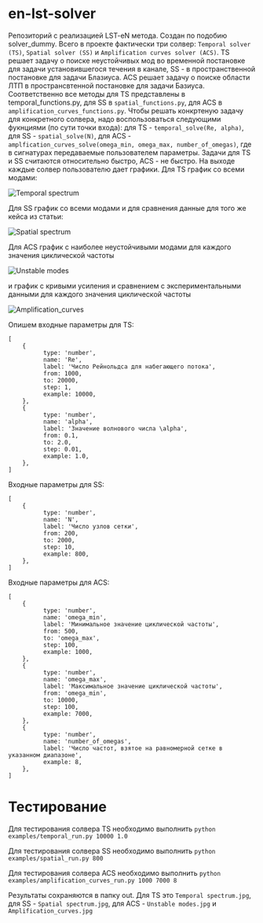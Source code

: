 # en-lst-solver
Репозиторий с реализацией LST-eN метода. Создан по подобию solver_dummy. Всего в проекте фактически три солвер: `Temporal solver (TS)`, `Spatial solver (SS)` и `Amplification curves solver (ACS)`. TS решает задачу о поиске неустойчивых мод во временной постановке для задачи установившегося течения в канале, SS - в пространственной постановке для задачи Блазиуса. ACS решает задачу о поиске области ЛТП в пространсвтенной постановке для задачи Базиуса. Соответственно все методы для TS представлены в temporal_functions.py, для SS в `spatial_functions.py`, для ACS в `amplification_curves_functions.py`. Чтобы решать конкртеную задачу для конкретного солвера, надо воспользоваться следующими фукнциями (по сути точки входа): для TS - `temporal_solve(Re, alpha)`, для SS - `spatial_solve(N)`, для ACS - `amplfication_curves_solve(omega_min, omega_max, number_of_omegas)`, где в сигнатурах передаваемые пользователем параметры. Задачи для TS и SS считаются относительно быстро, ACS - не быстро. На выходе каждые солвер пользователю дает графики. 
Для TS график со всеми модами:

![Temporal spectrum](https://user-images.githubusercontent.com/11145647/143885599-c44b71e9-18a1-4937-a7bf-e411f5debcbc.jpg)

Для SS график со всеми модами и для сравнения данные для того же кейса из статьи:

![Spatial spectrum](https://user-images.githubusercontent.com/11145647/143885796-4608a2b0-a867-4e6c-b342-a4000544f931.png)

Для ACS график с наиболее неустойчивыми модами для каждого значения циклической частоты

![Unstable modes](https://user-images.githubusercontent.com/11145647/143885979-056e60fa-45ba-4bb9-a2e6-930d10c3aee4.jpg)

и график с кривыми усиления и сравнением с экспериментальными данными для каждого значения циклической частоты

![Amplification_curves](https://user-images.githubusercontent.com/11145647/143886068-a51dc489-ae11-4d3d-9235-ccf49e277261.jpg)

Опишем входные параметры для TS:

```
[
	{
          type: 'number',
          name: 'Re',
          label: 'Число Рейнольдса для набегающего потока',
          from: 1000,
          to: 20000,
          step: 1,
          example: 10000,
	},
	{
          type: 'number',
          name: 'alpha',
          label: 'Значение волнового числа \alpha',
          from: 0.1,
          to: 2.0,
          step: 0.01,
          example: 1.0,
	},
]    
```

Входные параметры для SS:

```
[
	{
          type: 'number',
          name: 'N',
          label: 'Число узлов сетки',
          from: 200,
          to: 2000,
          step: 10,
          example: 800,
	},
]    
```

Входные параметры для ACS:

```
[
	{
          type: 'number',
          name: 'omega_min',
          label: 'Минимальное значение циклической частоты',
          from: 500,
          to: 'omega_max',
          step: 100,
          example: 1000,
	},
	{
          type: 'number',
          name: 'omega_max',
          label: 'Максимальное значение циклической частоты',
          from: 'omega_min',
          to: 10000,
          step: 100,
          example: 7000,
	},
	{
          type: 'number',
          name: 'number_of_omegas',
          label: 'Число частот, взятое на равномерной сетке в указанном диапазоне',
          example: 8,
	},
]    
```

# Тестирование
Для тестирования солвера TS необходимо выполнить `python examples/temporal_run.py 10000 1.0`

Для тестирования солвера SS необходимо выполнить `python examples/spatial_run.py 800`

Для тестирования солвера ACS необходимо выполнить `python examples/amplification_curves_run.py 1000 7000 8`

Результаты сохраняются в папку out. Для TS это `Temporal spectrum.jpg`, для SS - `Spatial spectrum.jpg`, для ACS - `Unstable modes.jpg` и `Amplification_curves.jpg`

